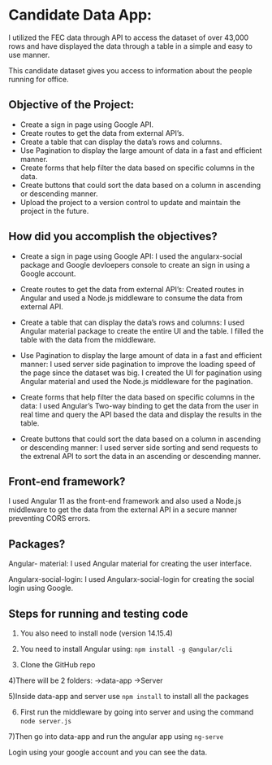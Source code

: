 # Candidate Data App: 

I utilized the FEC data through API to access the dataset of over 43,000 rows and have displayed the data through a table in a simple and easy to use manner.
 
This candidate dataset gives you access to information about the people running for office. 

## Objective of the Project:
* Create a sign in page using Google API.
* Create routes to get the data from external API’s.
* Create a table that can display the data’s rows and columns.
* Use Pagination to display the large amount of data in a fast and efficient manner.
* Create forms that help filter the data based on specific columns in the data.
* Create buttons that could sort the data based on a column in ascending or descending manner.
* Upload the project to a version control to update and maintain the project in the future.

## How did you accomplish the objectives?

* Create a sign in page using Google API:
I used the angularx-social package and Google devloepers console to create an sign in using a Google account.

* Create routes to get the data from external API’s:
Created routes in Angular and used a Node.js middleware to consume the data from external API. 

* Create a table that can display the data’s rows and columns:
I used Angular material package to create the entire UI and the table. I filled the table with the data from the middleware.

* Use Pagination to display the large amount of data in a fast and efficient manner:
I used server side pagination to improve the loading speed of the page  since the dataset was big. I created the UI for pagination using Angular material and used the Node.js middleware for the pagination.

* Create forms that help filter the data based on specific columns in the data:
I used Angular’s Two-way binding to get the data from the user in real time and query the API based the data and display the results in the table. 

* Create buttons that could sort the data based on a column in ascending or descending manner:
I used server side sorting and send requests to the extrenal API to sort the data in an ascending or descending manner.

## Front-end framework?
I used Angular 11 as the front-end framework and also used a Node.js middleware to get the data from the external API in a secure manner preventing CORS errors.

## Packages?
Angular- material:
I used Angular material for creating the user interface.

Angularx-social-login:
I used Angularx-social-login for creating the social login using Google.

## Steps for running and testing code

1) You also need to install node (version 14.15.4)

2) You need to install Angular using:
`npm install -g @angular/cli`

3) Clone the GitHub repo

4)There will be 2 folders:
->data-app
->Server

5)Inside data-app and server use `npm install` to install all the packages

6) First run the middleware by going into server and using the command `node server.js`

7)Then go into data-app and run the angular app using `ng-serve`

Login using your google account and you can see the data.

